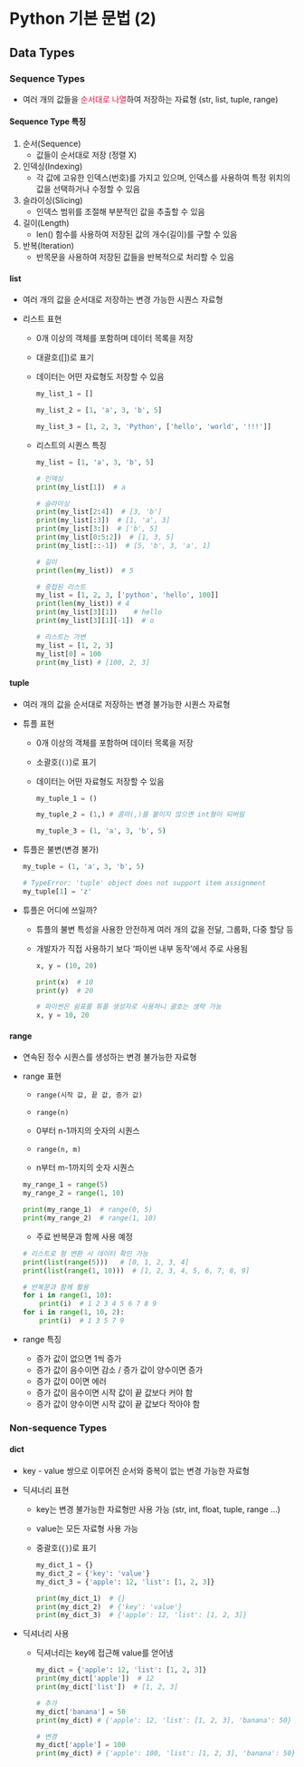 # Python 기본 문법 (2)

## Data Types

### Sequence Types

- 여러 개의 값들을 <span style='color:crimson;'>순서대로 나열</span>하여 저장하는 자료형
  (str, list, tuple, range)

#### Sequence Type 특징

1. 순서(Sequence)
   - 값들이 순서대로 저장 (정렬 X)
2. 인덱싱(Indexing)
   - 각 값에 고유한 인덱스(번호)를 가지고 있으며, 인덱스를 사용하여 특정 위치의 값을 선택하거나 수정할 수 있음
3. 슬라이싱(Slicing)
   - 인덱스 범위를 조절해 부분적인 값을 추출할 수 있음
4. 길이(Length)
   - len() 함수를 사용하여 저장된 값의 개수(길이)를 구할 수 있음
5. 반복(Iteration)
   - 반목문을 사용하여 저장된 값들을 반복적으로 처리할 수 있음

#### list

- 여러 개의 값을 순서대로 저장하는 변경 가능한 시퀀스 자료형

- 리스트 표현

  - 0개 이상의 객체를 포함하며 데이터 목록을 저장
  - 대괄호([])로 표기
  - 데이터는 어떤 자료형도 저장할 수 있음

    ```python
    my_list_1 = []

    my_list_2 = [1, 'a', 3, 'b', 5]

    my_list_3 = [1, 2, 3, 'Python', ['hello', 'world', '!!!']]
    ```

  - 리스트의 시퀀스 특징

    ```python
    my_list = [1, 'a', 3, 'b', 5]

    # 인덱싱
    print(my_list[1])  # a

    # 슬라이싱
    print(my_list[2:4])  # [3, 'b']
    print(my_list[:3])  # [1, 'a', 3]
    print(my_list[3:])  # ['b', 5]
    print(my_list[0:5:2])  # [1, 3, 5]
    print(my_list[::-1])  # [5, 'b', 3, 'a', 1]

    # 길이
    print(len(my_list))  # 5

    # 중첩된 리스트
    my_list = [1, 2, 3, ['python', 'hello', 100]]
    print(len(my_list)) # 4
    print(my_list[3][1])    # hello
    print(my_list[3][1][-1])  # o

    # 리스트는 가변
    my_list = [1, 2, 3]
    my_list[0] = 100
    print(my_list) # [100, 2, 3]
    ```

#### tuple

- 여러 개의 값을 순서대로 저장하는 변경 불가능한 시퀀스 자료형

- 튜플 표현

  - 0개 이상의 객체를 포함하며 데이터 목록을 저장
  - 소괄호(`()`)로 표기
  - 데이터는 어떤 자료형도 저장할 수 있음

    ```python
    my_tuple_1 = ()

    my_tuple_2 = (1,) # 콤마(,)를 붙이지 않으면 int형이 되버림

    my_tuple_3 = (1, 'a', 3, 'b', 5)
    ```

- 튜플은 불변(변경 불가)

  ```python
  my_tuple = (1, 'a', 3, 'b', 5)

  # TypeError: 'tuple' object does not support item assignment
  my_tuple[1] = 'z'
  ```

- 튜플은 어디에 쓰일까?

  - 튜플의 불변 특성을 사용한 안전하게 여러 개의 값을 전달, 그룹화, 다중 할당 등
  - 개발자가 직접 사용하기 보다 ‘파이썬 내부 동작’에서 주로 사용됨

    ```python
    x, y = (10, 20)

    print(x)  # 10
    print(y)  # 20

    # 파이썬은 쉼표를 튜플 생성자로 사용하니 괄호는 생략 가능
    x, y = 10, 20
    ```

#### range

- 연속된 정수 시퀀스를 생성하는 변경 불가능한 자료형

- range 표현

  - `range(시작 값, 끝 값, 증가 값)`
  - `range(n)`
  - 0부터 n-1까지의 숫자의 시퀀스
  - `range(n, m) `

  - n부터 m-1까지의 숫자 시퀀스

  ```python
  my_range_1 = range(5)
  my_range_2 = range(1, 10)

  print(my_range_1)  # range(0, 5)
  print(my_range_2)  # range(1, 10)
  ```

  - 주료 반복문과 함께 사용 예정

  ```python
  # 리스트로 형 변환 시 데이터 확인 가능
  print(list(range(5)))   # [0, 1, 2, 3, 4]
  print(list(range(1, 10)))  # [1, 2, 3, 4, 5, 6, 7, 8, 9]

  # 반복문과 함께 활용
  for i in range(1, 10):
      print(i)  # 1 2 3 4 5 6 7 8 9
  for i in range(1, 10, 2):
      print(i)  # 1 3 5 7 9
  ```

- range 특징

  - 증가 값이 없으면 1씩 증가
  - 증가 값이 음수이면 감소 / 증가 값이 양수이면 증가
  - 증가 값이 0이면 에러
  - 증가 값이 음수이면 시작 값이 끝 값보다 커야 함
  - 증가 값이 양수이면 시작 값이 끝 값보다 작아야 함

### Non-sequence Types

#### dict

- key - value 쌍으로 이루어진 순서와 중복이 없는 변경 가능한 자료형

- 딕셔너리 표현

  - key는 변경 불가능한 자료형만 사용 가능 (str, int, float, tuple, range …)
  - value는 모든 자료형 사용 가능
  - 중괄호(`{}`)로 표기

    ```python
    my_dict_1 = {}
    my_dict_2 = {'key': 'value'}
    my_dict_3 = {'apple': 12, 'list': [1, 2, 3]}

    print(my_dict_1)  # {}
    print(my_dict_2)  # {'key': 'value'}
    print(my_dict_3)  # {'apple': 12, 'list': [1, 2, 3]}
    ```

- 딕셔너리 사용

  - 딕셔너리는 key에 접근해 value를 얻어냄

    ```python
    my_dict = {'apple': 12, 'list': [1, 2, 3]}
    print(my_dict['apple'])  # 12
    print(my_dict['list'])  # [1, 2, 3]

    # 추가
    my_dict['banana'] = 50
    print(my_dict) # {'apple': 12, 'list': [1, 2, 3], 'banana': 50}

    # 변경
    my_dict['apple'] = 100
    print(my_dict) # {'apple': 100, 'list': [1, 2, 3], 'banana': 50}
    ```
